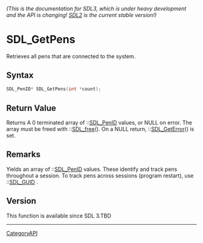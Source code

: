 ###### (This is the documentation for SDL3, which is under heavy development and the API is changing! [SDL2](https://wiki.libsdl.org/SDL2/) is the current stable version!)
# SDL_GetPens

Retrieves all pens that are connected to the system.

## Syntax

```c
SDL_PenID* SDL_GetPens(int *count);

```

## Return Value

Returns A 0 terminated array of ::[SDL_PenID](SDL_PenID) values, or NULL on
error. The array must be freed with ::[SDL_free](SDL_free)(). On a NULL
return, ::[SDL_GetError](SDL_GetError)() is set.

## Remarks

Yields an array of ::[SDL_PenID](SDL_PenID) values. These identify and
track pens throughout a session. To track pens across sessions (program
restart), use ::[SDL_GUID](SDL_GUID) .

## Version

This function is available since SDL 3.TBD

----
[CategoryAPI](CategoryAPI)

